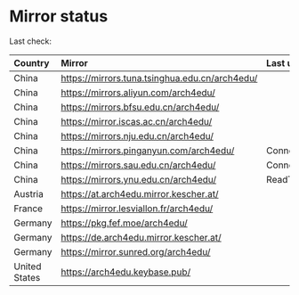 <script src="./time.js"></script>
# Mirror status
Last check: <script type="text/javascript">localize(1673541796.2008662);</script>

|Country|Mirror|Last update|
|:------|:-----|:----------|
|China|https://mirrors.tuna.tsinghua.edu.cn/arch4edu/|<script type="text/javascript">localize(1673505195);</script>|
|China|https://mirrors.aliyun.com/arch4edu/|<script type="text/javascript">localize(1673462179);</script>|
|China|https://mirrors.bfsu.edu.cn/arch4edu/|<script type="text/javascript">localize(1673505195);</script>|
|China|https://mirror.iscas.ac.cn/arch4edu/|<script type="text/javascript">localize(1673505195);</script>|
|China|https://mirrors.nju.edu.cn/arch4edu/|<script type="text/javascript">localize(1673462179);</script>|
|China|https://mirrors.pinganyun.com/arch4edu/|ConnectionError|
|China|https://mirrors.sau.edu.cn/arch4edu/|ConnectionError|
|China|https://mirrors.ynu.edu.cn/arch4edu/|ReadTimeout|
|Austria|https://at.arch4edu.mirror.kescher.at/|<script type="text/javascript">localize(1673505195);</script>|
|France|https://mirror.lesviallon.fr/arch4edu/|<script type="text/javascript">localize(1673505195);</script>|
|Germany|https://pkg.fef.moe/arch4edu/|<script type="text/javascript">localize(1673505195);</script>|
|Germany|https://de.arch4edu.mirror.kescher.at/|<script type="text/javascript">localize(1673505195);</script>|
|Germany|https://mirror.sunred.org/arch4edu/|<script type="text/javascript">localize(1673505195);</script>|
|United States|https://arch4edu.keybase.pub/|<script type="text/javascript">localize(1673505195);</script>|

<script src="./tablefilter/tablefilter.js"></script>
<script src="./table.js"></script>